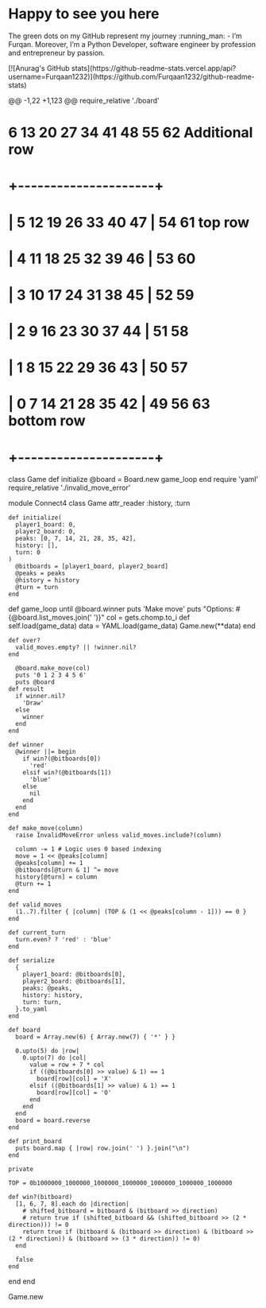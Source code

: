 <p align="center"><h1>Happy to see you here</h1> The green dots on my GitHub represent my journey :running_man: - I’m Furqan. Moreover, I’m a Python Developer, software engineer by profession and entrepreneur by passion. 
</p>
[![Anurag's GitHub stats](https://github-readme-stats.vercel.app/api?username=Furqaan1232)](https://github.com/Furqaan1232/github-readme-stats)

@@ -1,22 +1,123 @@
require_relative './board'
#   6 13 20 27 34 41 48   55 62     Additional row
# +---------------------+
# | 5 12 19 26 33 40 47 | 54 61     top row
# | 4 11 18 25 32 39 46 | 53 60
# | 3 10 17 24 31 38 45 | 52 59
# | 2  9 16 23 30 37 44 | 51 58
# | 1  8 15 22 29 36 43 | 50 57
# | 0  7 14 21 28 35 42 | 49 56 63  bottom row
# +---------------------+

class Game
  def initialize
    @board = Board.new
    game_loop
  end
require 'yaml'
require_relative './invalid_move_error'

module Connect4
  class Game
    attr_reader :history, :turn

    def initialize(
      player1_board: 0,
      player2_board: 0,
      peaks: [0, 7, 14, 21, 28, 35, 42],
      history: [],
      turn: 0
    )
      @bitboards = [player1_board, player2_board]
      @peaks = peaks
      @history = history
      @turn = turn
    end

  def game_loop
    until @board.winner
      puts 'Make move'
      puts "Options: #{@board.list_moves.join(' ')}"
      col = gets.chomp.to_i
    def self.load(game_data)
      data = YAML.load(game_data)
      Game.new(**data)
    end

    def over?
      valid_moves.empty? || !winner.nil?
    end

      @board.make_move(col)
      puts '0 1 2 3 4 5 6'
      puts @board
    def result
      if winner.nil?
        'Draw'
      else
        winner
      end
    end

    def winner
      @winner ||= begin
        if win?(@bitboards[0])
          'red'
        elsif win?(@bitboards[1])
          'blue'
        else
          nil
        end
      end
    end

    def make_move(column)
      raise InvalidMoveError unless valid_moves.include?(column)

      column -= 1 # Logic uses 0 based indexing
      move = 1 << @peaks[column]
      @peaks[column] += 1
      @bitboards[@turn & 1] ^= move
      history[@turn] = column
      @turn += 1
    end

    def valid_moves
      (1..7).filter { |column| (TOP & (1 << @peaks[column - 1])) == 0 }
    end

    def current_turn
      turn.even? ? 'red' : 'blue'
    end

    def serialize
      {
        player1_board: @bitboards[0],
        player2_board: @bitboards[1],
        peaks: @peaks,
        history: history,
        turn: turn,
      }.to_yaml
    end

    def board
      board = Array.new(6) { Array.new(7) { '*' } }

      0.upto(5) do |row|
        0.upto(7) do |col|
          value = row + 7 * col
          if ((@bitboards[0] >> value) & 1) == 1
            board[row][col] = 'X'
          elsif ((@bitboards[1] >> value) & 1) == 1
            board[row][col] = 'O'
          end
        end
      end
      board = board.reverse
    end

    def print_board
      puts board.map { |row| row.join(' ') }.join("\n")
    end

    private

    TOP = 0b1000000_1000000_1000000_1000000_1000000_1000000_1000000

    def win?(bitboard)
      [1, 6, 7, 8].each do |direction|
        # shifted_bitboard = bitboard & (bitboard >> direction)
        # return true if (shifted_bitboard && (shifted_bitboard >> (2 * direction))) != 0
        return true if (bitboard & (bitboard >> direction) & (bitboard >> (2 * direction)) & (bitboard >> (3 * direction)) != 0)
      end

      false
    end
  end
end

Game.new
